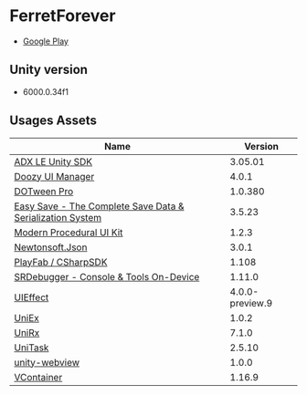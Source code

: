 # FerretForever

* [Google Play](https://play.google.com/store/apps/details?id=com.KitaLab.FerretForever)

## Unity version

* 6000.0.34f1

## Usages Assets

|Name|Version|
|---|---|
|[ADX LE Unity SDK](https://game.criware.jp/products/adx-le/#ledl)|3.05.01|
|[Doozy UI Manager](https://assetstore.unity.com/packages/tools/visual-scripting/doozy-ui-manager-203601)|4.0.1|
|[DOTween Pro](https://assetstore.unity.com/packages/tools/visual-scripting/dotween-pro-32416)|1.0.380|
|[Easy Save - The Complete Save Data & Serialization System](https://assetstore.unity.com/packages/tools/utilities/easy-save-the-complete-save-data-serialization-system-768)|3.5.23|
|[Modern Procedural UI Kit](https://assetstore.unity.com/packages/tools/gui/modern-procedural-ui-kit-163041)|1.2.3|
|[Newtonsoft.Json](https://github.com/JamesNK/Newtonsoft.Json)|3.0.1|
|[PlayFab / CSharpSDK](https://github.com/PlayFab/CSharpSDK)|1.108|
|[SRDebugger - Console & Tools On-Device](https://assetstore.unity.com/packages/tools/gui/srdebugger-console-tools-on-device-27688)|1.11.0|
|[UIEffect](https://github.com/mob-sakai/UIEffect)|4.0.0-preview.9|
|[UniEx](https://github.com/kitatas/UniEx)|1.0.2||
|[UniRx](https://github.com/neuecc/UniRx)|7.1.0|
|[UniTask](https://github.com/Cysharp/UniTask)|2.5.10|
|[unity-webview](https://github.com/gree/unity-webview)|1.0.0|
|[VContainer](https://github.com/hadashiA/VContainer)|1.16.9|
